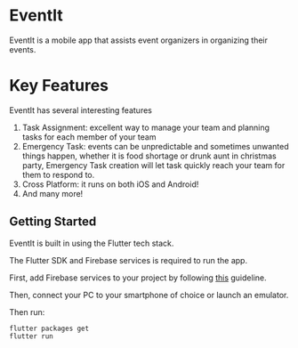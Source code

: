 # EventIt

EventIt is a mobile app that assists event organizers in organizing their events.

# Key Features

EventIt has several interesting features
1. Task Assignment: excellent way to manage your team and planning tasks for each member of your team
2. Emergency Task: events can be unpredictable and sometimes unwanted things happen, whether it is food shortage or drunk aunt in christmas party, Emergency Task creation will let task quickly reach your team for them to respond to.
3. Cross Platform: it runs on both iOS and Android!
4. And many more!

## Getting Started

EventIt is built in using the Flutter tech stack. 

The Flutter SDK and Firebase services is required to run the app.

First, add Firebase services to your project by following [this](https://firebase.google.com/docs/flutter/setup) guideline.

Then, connect your PC to your smartphone of choice or launch an emulator.

Then run:

```
flutter packages get
flutter run
```
